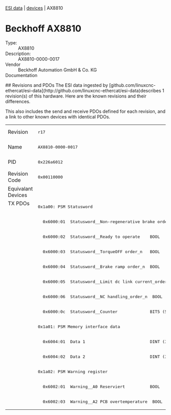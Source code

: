 <div class="nav"><a href="/esi-data">ESI data</a> | <a href="/esi-data/devices">devices</a> | AX8810</div>

#  Beckhoff AX8810

<dl>
  <dt>Type:</dt><dd>AX8810</dd>
  <dt>Description:</dt><dd>AX8810-0000-0017</dd>
  <dt>Vendor</dt><dd>Beckhoff Automation GmbH & Co. KG</dd>
  <dt>Documentation</dt><dd><a href=""></a></dd>
</dl>
## Revisions and PDOs
The ESI data ingested by [github.com/linuxcnc-ethercat/esi-data](http://github.com/linuxcnc-ethercat/esi-data)describes 1 revision(s) of this hardware.  Here are the known revisions and their differences.

This also includes the send and receive PDOs defined for each revision, and a link to other known devices with identical PDOs.

<table>
<tr >
<td class="first">Revision</td>
<td ><pre>r17</pre></td>
</tr>
<tr >
<td class="first">Name</td>
<td ><pre>AX8810-0000-0017</pre></td>
</tr>
<tr >
<td class="first">PID</td>
<td ><pre>0x226a6012</pre></td>
</tr>
<tr >
<td class="first">Revision Code</td>
<td ><pre>0x00110000</pre></td>
</tr>
<tr >
<td class="first">Equivalant Devices</td>
<td ></td>
</tr>
<tr class="txpdo pdosection">
<td class="first" rowspan=14 valign=top>TX PDOs</td>
<td><pre>0x1a00: PSM Statusword</pre></td>
<td></td>
</tr>
<tr class="txpdo">
<td ><pre>  0x6000:01  Statusword__Non-regenerative brake order_n  BOOL</pre></td>
</tr>
<tr class="txpdo">
<td ><pre>  0x6000:02  Statusword__Ready to operate    BOOL</pre></td>
</tr>
<tr class="txpdo">
<td ><pre>  0x6000:03  Statusword__TorqueOFF order_n   BOOL</pre></td>
</tr>
<tr class="txpdo">
<td ><pre>  0x6000:04  Statusword__Brake ramp order_n  BOOL</pre></td>
</tr>
<tr class="txpdo">
<td ><pre>  0x6000:05  Statusword__Limit dc link current_order_n  BOOL</pre></td>
</tr>
<tr class="txpdo">
<td ><pre>  0x6000:06  Statusword__NC handling_order_n  BOOL</pre></td>
</tr>
<tr class="txpdo">
<td ><pre>  0x6000:0c  Statusword__Counter             BIT5 (5 bits)</pre></td>
</tr>
<tr class="txpdo pdosection">
<td ><pre>0x1a01: PSM Memory interface data</pre></td>
</tr>
<tr class="txpdo">
<td ><pre>  0x6004:01  Data 1                          DINT (32 bits)</pre></td>
</tr>
<tr class="txpdo">
<td ><pre>  0x6004:02  Data 2                          DINT (32 bits)</pre></td>
</tr>
<tr class="txpdo pdosection">
<td ><pre>0x1a02: PSM Warning register</pre></td>
</tr>
<tr class="txpdo">
<td ><pre>  0x6002:01  Warning__A0 Reserviert          BOOL</pre></td>
</tr>
<tr class="txpdo">
<td ><pre>  0x6002:03  Warning__A2 PCB overtemperature  BOOL</pre></td>
</tr>
</table>
